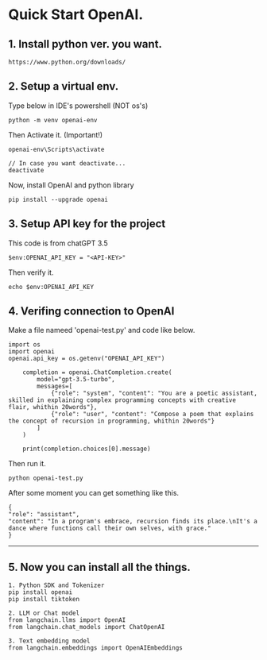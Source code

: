 <!-- @format -->

# Quick Start OpenAI.

## 1. Install python ver. you want.

    https://www.python.org/downloads/

## 2. Setup a virtual env.

Type below in IDE's powershell (NOT os's)

    python -m venv openai-env

Then Activate it. (Important!)

    openai-env\Scripts\activate

    // In case you want deactivate...
    deactivate

Now, install OpenAI and python library

    pip install --upgrade openai

## 3. Setup API key for the project

This code is from chatGPT 3.5

    $env:OPENAI_API_KEY = "<API-KEY>"

Then verify it.

    echo $env:OPENAI_API_KEY

## 4. Verifing connection to OpenAI

Make a file nameed 'openai-test.py' and code like below.

    import os
    import openai
    openai.api_key = os.getenv("OPENAI_API_KEY")

        completion = openai.ChatCompletion.create(
            model="gpt-3.5-turbo",
            messages=[
                {"role": "system", "content": "You are a poetic assistant, skilled in explaining complex programming concepts with creative flair, whithin 20words"},
                {"role": "user", "content": "Compose a poem that explains the concept of recursion in programming, whithin 20words"}
            ]
        )

        print(completion.choices[0].message)

Then run it.

    python openai-test.py

After some moment you can get something like this.

    {
    "role": "assistant",
    "content": "In a program's embrace, recursion finds its place.\nIt's a dance where functions call their own selves, with grace."
    }

---

## 5. Now you can install all the things.

    1. Python SDK and Tokenizer
    pip install openai
    pip install tiktoken

    2. LLM or Chat model
    from langchain.llms import OpenAI
    from langchain.chat_models import ChatOpenAI

    3. Text embedding model
    from langchain.embeddings import OpenAIEmbeddings
